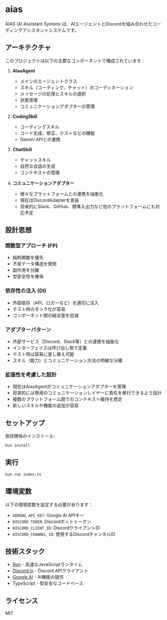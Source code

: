 # aias

AIAS (AI Assistant System) は、AIエージェントとDiscordを組み合わせたコーディングアシスタントシステムです。

## アーキテクチャ

このプロジェクトは以下の主要なコンポーネントで構成されています：

1. **AiasAgent**
   - メインのエージェントクラス
   - スキル（コーディング、チャット）のコーディネーション
   - メッセージの処理とスキルの選択
   - 状態管理
   - コミュニケーションアダプターの管理

2. **CodingSkill**
   - コーディングスキル
   - コード生成、修正、テストなどの機能
   - Gemini APIとの連携

3. **ChatSkill**
   - チャットスキル
   - 自然な会話の生成
   - コンテキストの管理

4. **コミュニケーションアダプター**
   - 様々なプラットフォームとの連携を抽象化
   - 現在はDiscordAdapterを実装
   - 将来的にSlack、GitHub、標準入出力など他のプラットフォームにも対応予定

## 設計思想

### 関数型アプローチ (FP)

- 純粋関数を優先
- 不変データ構造を使用
- 副作用を分離
- 型安全性を確保

### 依存性の注入 (DI)

- 外部依存（API、ロガーなど）を適切に注入
- テスト時のモック化が容易
- コンポーネント間の結合度を低減

### アダプターパターン

- 外部サービス（Discord、Slack等）との連携を抽象化
- インターフェイスは呼び出し側で定義
- テスト時は容易に差し替え可能
- スキル（能力）とコミュニケーション方法の明確な分離

### 拡張性を考慮した設計

- 現在はAiasAgentがコミュニケーションアダプターを管理
- 将来的には専用のコミュニケーションレイヤーに責任を移行できるよう設計
- 複数のプラットフォーム間でのコンテキスト維持を想定
- 新しいスキルや機能の追加が容易

## セットアップ

依存関係のインストール:

```bash
bun install
```

## 実行

```bash
bun run index.ts
```

## 環境変数

以下の環境変数を設定する必要があります：

- `GEMINI_API_KEY`: Google AI APIキー
- `DISCORD_TOKEN`: Discordボットトークン
- `DISCORD_CLIENT_ID`: DiscordクライアントID
- `DISCORD_CHANNEL_ID`: 使用するDiscordチャンネルID

## 技術スタック

- [Bun](https://bun.sh) - 高速なJavaScriptランタイム
- [Discord.js](https://discord.js.org/) - Discord APIクライアント
- [Google AI](https://ai.google.dev/) - AI機能の提供
- TypeScript - 型安全なコードベース

## ライセンス

MIT
